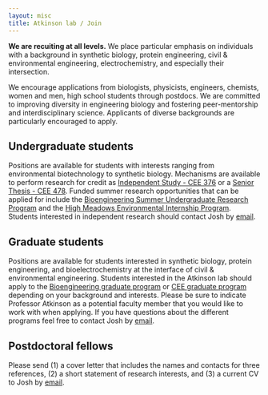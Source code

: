 ```yaml
---
layout: misc
title: Atkinson lab / Join
---
```



**We are recuiting at all levels.**  We place particular emphasis on individuals with a background in synthetic biology, protein engineering, civil & environmental engineering, electrochemistry, and especially their intersection. 

We encourage applications from biologists, physicists, engineers, chemists, women and men, high school students through postdocs. We are committed to improving diversity in engineering biology and fostering peer-mentorship and interdisciplinary science. Applicants of diverse backgrounds are particularly encouraged to apply.

## Undergraduate students
Positions are available for students with interests ranging from environmental biotechnology to synthetic biology. Mechanisms are available to perform research for credit as [Independent Study - CEE 376](https://www.princeton.edu/academics/area-of-study/civil-and-environmental-engineering?page=1) or a [Senior Thesis - CEE 478](https://www.princeton.edu/academics/area-of-study/civil-and-environmental-engineering?page=1). Funded summer research opportunities that can be applied for include the [Bioengineering Summer Undergraduate Research Program](https://bioengineering.princeton.edu/join-us/summer-undergraduate-research-program) and the [High Meadows Environmental Internship Program](https://environment.princeton.edu/education/internships/). Students interested in independent research should contact Josh by <a href="mailto:joshatkinson@princeton.edu">email</a>.

## Graduate students

Positions are available for students interested in synthetic biology, protein engineering, and bioelectrochemistry at the interface of civil & environmental engineering. Students interested in the Atkinson lab should apply to the [Bioengineering graduate program](https://bioengineering.princeton.edu/graduate) or [CEE graduate program](https://cee.princeton.edu/graduate/how-apply) depending on your background and interests. Please be sure to indicate Professor Atkinson as a potential faculty member that you would like to work with when applying. If you have questions about the different programs feel free to contact Josh by <a href="mailto:joshatkinson@princeton.edu">email</a>.

## Postdoctoral fellows

Please send (1) a cover letter that includes the names and contacts for three references, (2) a short statement of research interests, and (3) a current CV to Josh by <a href="mailto:joshatkinson@princeton.edu">email</a>.

